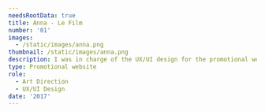 ```yaml
---
needsRootData: true
title: Anna - Le Film
number: '01'
images:
  - /static/images/anna.png
thumbnail: /static/images/anna.png
description: I was in charge of the UX/UI design for the promotional website of  our short film student Anna.
type: Promotional website
role:
  - Art Direction
  - UX/UI Design
date: '2017'
---
```

